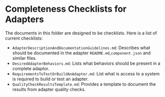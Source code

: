 # Completeness Checklists for Adapters

The documents in this folder are designed to be checklists.  Here is a list of
current checklists:
* `AdapterDescriptionAndDocumentationGuidelines.md`: Describes what should be
 documented in the adapter `README.md`,`component.json` and similar files.
* `DesiredAdapterBehaviors.md`: Lists what behaviors should be present in a
 complete adaptor.
* `RequirementsToTestOrBuildAnAdapter.md`: List what is access to a system is
 required to build or test an adapter.
* `QualityCheckResultsTemplate.md`: Provides a template to document the results from adapter quality checks.
